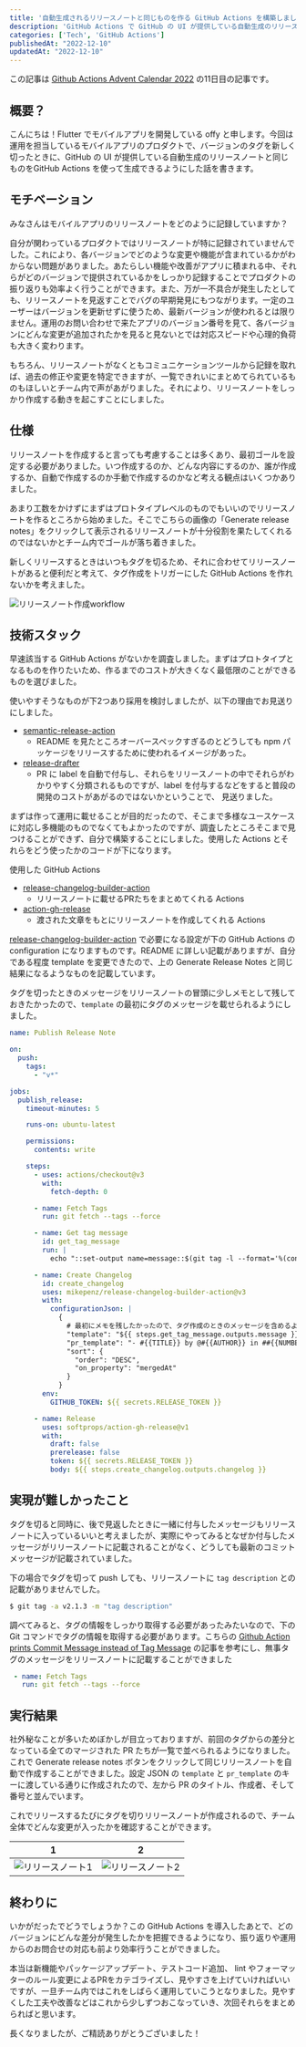 ```yaml
---
title: '自動生成されるリリースノートと同じものを作る GitHub Actions を構築しました'
description: 'GitHub Actions で GitHub の UI が提供している自動生成のリリースノートと同じものを GitHub Actions を使って生成できるようにした話を書きます。'
categories: ['Tech', 'GitHub Actions']
publishedAt: "2022-12-10"
updatedAt: "2022-12-10"
---
```


この記事は [Github Actions Advent Calendar 2022](https://qiita.com/advent-calendar/2022/github-actions) の11日目の記事です。

## 概要？

こんにちは！Flutter でモバイルアプリを開発している offy と申します。今回は運用を担当しているモバイルアプリのプロダクトで、バージョンのタグを新しく切ったときに、GitHub の UI が提供している自動生成のリリースノートと同じものをGitHub Actions を使って生成できるようにした話を書きます。

## モチベーション

みなさんはモバイルアプリのリリースノートをどのように記録していますか？

自分が関わっているプロダクトではリリースノートが特に記録されていませんでした。これにより、各バージョンでどのような変更や機能が含まれているかがわからない問題がありました。あたらしい機能や改善がアプリに積まれる中、それらがどのバージョンで提供されているかをしっかり記録することでプロダクトの振り返りも効率よく行うことができます。また、万が一不具合が発生したとしても、リリースノートを見返すことでバグの早期発見にもつながります。一定のユーザーはバージョンを更新せずに使うため、最新バージョンが使われるとは限りません。運用のお問い合わせで来たアプリのバージョン番号を見て、各バージョンにどんな変更が追加されたかを見ると見ないとでは対応スピードや心理的負荷も大きく変わります。

もちろん、リリースノートがなくともコミュニケーションツールから記録を取れば、過去の修正や変更を特定できますが、一覧できれいにまとめてられているものもほしいとチーム内で声があがりました。それにより、リリースノートをしっかり作成する動きを起こすことにしました。

## 仕様

リリースノートを作成すると言っても考慮することは多くあり、最初ゴールを設定する必要がありました。いつ作成するのか、どんな内容にするのか、誰が作成するか、自動で作成するのか手動で作成するのかなど考える観点はいくつかありました。

あまり工数をかけずにまずはプロトタイプレベルのものでもいいのでリリースノートを作るところから始めました。そこでこちらの画像の「Generate release notes」をクリックして表示されるリリースノートが十分役割を果たしてくれるのではないかとチーム内でゴールが落ち着きました。

新しくリリースするときはいつもタグを切るため、それに合わせてリリースノートがあると便利だと考えて、タグ作成をトリガーにした GitHub Actions を作れないかを考えました。

![リリースノート作成workflow](/content/generate-release-note-workflow/workflow.png)

## 技術スタック

早速該当する GitHub Actions がないかを調査しました。まずはプロトタイプとなるものを作りたいため、作るまでのコストが大きくなく最低限のことができるものを選びました。

使いやすそうなものが下2つあり採用を検討しましたが、以下の理由でお見送りにしました。

  - [semantic-release-action](https://github.com/cycjimmy/semantic-release-action)
    - README を見たところオーバースペックすぎるのとどうしても npm パッケージをリリースするために使われるイメージがあった。
  - [release-drafter](https://github.com/apps/release-drafter)
    - PR に label を自動で付与し、それらをリリースノートの中でそれらがわかりやすく分類されるものですが、label を付与するなどをすると普段の開発のコストがあがるのではないかということで、 見送りました。

まずは作って運用に載せることが目的だったので、そこまで多様なユースケースに対応し多機能のものでなくてもよかったのですが、調査したところそこまで見つけることができず、自分で構築することにしました。使用した Actions とそれらをどう使ったかのコードが下になります。

使用した GitHub Actions

  - [release-changelog-builder-action](https://github.com/mikepenz/release-changelog-builder-action)
    - リリースノートに載せるPRたちをまとめてくれる Actions
  - [action-gh-release](https://github.com/softprops/action-gh-release)
    - 渡された文章をもとにリリースノートを作成してくれる Actions

 [release-changelog-builder-action](https://github.com/mikepenz/release-changelog-builder-action) で必要になる設定が下の GitHub Actions の configuration になりますものです。README に詳しい記載がありますが、自分である程度 template を変更できたので、上の Generate Release Notes と同じ結果になるようなものを記載しています。

タグを切ったときのメッセージをリリースノートの冒頭に少しメモとして残しておきたかったので、`template` の最初にタグのメッセージを載せられるようにしました。

```yml [publish-release-note.yml]
name: Publish Release Note

on:
  push:
    tags:
      - "v*"

jobs:
  publish_release:
    timeout-minutes: 5

    runs-on: ubuntu-latest

    permissions:
      contents: write

    steps:
      - uses: actions/checkout@v3
        with:
          fetch-depth: 0

      - name: Fetch Tags
        run: git fetch --tags --force

      - name: Get tag message
        id: get_tag_message
        run: |
          echo "::set-output name=message::$(git tag -l --format='%(contents:subject)' ${{ github.ref_name }})"

      - name: Create Changelog
        id: create_changelog
        uses: mikepenz/release-changelog-builder-action@v3
        with:
          configurationJson: |
            {
              # 最初にメモを残したかったので、タグ作成のときのメッセージを含めるように
              "template": "${{ steps.get_tag_message.outputs.message }} \n\n ## What's changed \n #{{UNCATEGORIZED}} \n\n **Full Changelog**: #{{RELEASE_DIFF}}",
              "pr_template": "- #{{TITLE}} by @#{{AUTHOR}} in ##{{NUMBER}}",
              "sort": {
                "order": "DESC",
                "on_property": "mergedAt"
              }
            }
        env:
          GITHUB_TOKEN: ${{ secrets.RELEASE_TOKEN }}

      - name: Release
        uses: softprops/action-gh-release@v1
        with:
          draft: false
          prerelease: false
          token: ${{ secrets.RELEASE_TOKEN }}
          body: ${{ steps.create_changelog.outputs.changelog }}
```

## 実現が難しかったこと

タグを切ると同時に、後で見返したときに一緒に付与したメッセージもリリースノートに入っているいいと考えましたが、実際にやってみるとなぜか付与したメッセージがリリースノートに記載されることがなく、どうしても最新のコミットメッセージが記載されていました。

下の場合でタグを切って push しても、リリースノートに `tag description` との記載がありませんでした。

```bash
$ git tag -a v2.1.3 -m "tag description"
```

調べてみると、タグの情報をしっかり取得する必要があったみたいなので、下の Git コマンドでタグの情報を取得する必要があります。こちらの [Github Action prints Commit Message instead of Tag Message](https://stackoverflow.com/questions/72200924/github-action-prints-commit-message-instead-of-tag-message) の記事を参考にし、無事タグのメッセージをリリースノートに記載することができました

```yaml [.github/workflows/publish-release-note.yaml]
 - name: Fetch Tags
   run: git fetch --tags --force
```

## 実行結果

社外秘なことが多いためぼかしが目立っておりますが、前回のタグからの差分となっている全てのマージされた PR たちが一覧で並べられるようになりました。これで Generate release notes ボタンをクリックして同じリリースノートを自動で作成することができました。設定 JSON の `template` と `pr_template` のキーに渡している通りに作成されたので、左から PR のタイトル、作成者、そして番号と並んでいます。

これでリリースするたびにタグを切りリリースノートが作成されるので、チーム全体でどんな変更が入ったかを確認することができます。

| 1 | 2 |
| --- | --- |
| ![リリースノート1](/content/generate-release-note-workflow/result_1.png)|![リリースノート2](/content/generate-release-note-workflow/result_2.png)|

## 終わりに

いかがだったでどうでしょうか？この GitHub Actions を導入したあとで、どのバージョンにどんな差分が発生したかを把握できるようになり、振り返りや運用からのお問合せの対応も前より効率行うことができました。

本当は新機能やパッケージアップデート、テストコード追加、 lint やフォーマッターのルール変更によるPRをカテゴライズし、見やすさを上げていければいいですが、一旦チーム内ではこれをしばらく運用していこうとなりました。見やすくした工夫や改善などはこれから少しずつおこなっていき、次回それらをまとめらればと思います。

長くなりましたが、ご精読ありがとうございました！
